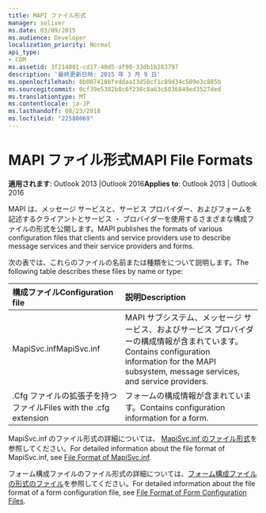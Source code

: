 ```yaml
---
title: MAPI ファイル形式
manager: soliver
ms.date: 03/09/2015
ms.audience: Developer
localization_priority: Normal
api_type:
- COM
ms.assetid: 3f214001-cd17-40d5-af90-33db1b283797
description: '最終更新日時: 2015 年 3 月 9 日'
ms.openlocfilehash: 8b007410bfeddaa13d58cf1c89d34c509e3c885b
ms.sourcegitcommit: 0cf39e5382b8c6f236c8a63c6036849ed3527ded
ms.translationtype: MT
ms.contentlocale: ja-JP
ms.lasthandoff: 08/23/2018
ms.locfileid: "22580069"
---
```

# <a name="mapi-file-formats"></a><span data-ttu-id="2ad94-103">MAPI ファイル形式</span><span class="sxs-lookup"><span data-stu-id="2ad94-103">MAPI File Formats</span></span>

  
  
<span data-ttu-id="2ad94-104">**適用されます**: Outlook 2013 |Outlook 2016</span><span class="sxs-lookup"><span data-stu-id="2ad94-104">**Applies to**: Outlook 2013 | Outlook 2016</span></span> 
  
<span data-ttu-id="2ad94-105">MAPI は、メッセージ サービスと、サービス プロバイダー、およびフォームを記述するクライアントとサービス ・ プロバイダーを使用するさまざまな構成ファイルの形式を公開します。</span><span class="sxs-lookup"><span data-stu-id="2ad94-105">MAPI publishes the formats of various configuration files that clients and service providers use to describe message services and their service providers and forms.</span></span>
  
<span data-ttu-id="2ad94-106">次の表では、これらのファイルの名前または種類をについて説明します。</span><span class="sxs-lookup"><span data-stu-id="2ad94-106">The following table describes these files by name or type:</span></span>
  
|<span data-ttu-id="2ad94-107">**構成ファイル**</span><span class="sxs-lookup"><span data-stu-id="2ad94-107">**Configuration file**</span></span>|<span data-ttu-id="2ad94-108">**説明**</span><span class="sxs-lookup"><span data-stu-id="2ad94-108">**Description**</span></span>|
|:-----|:-----|
|<span data-ttu-id="2ad94-109">MapiSvc.inf</span><span class="sxs-lookup"><span data-stu-id="2ad94-109">MapiSvc.inf</span></span>  <br/> |<span data-ttu-id="2ad94-110">MAPI サブシステム、メッセージ サービス、およびサービス プロバイダーの構成情報が含まれています。</span><span class="sxs-lookup"><span data-stu-id="2ad94-110">Contains configuration information for the MAPI subsystem, message services, and service providers.</span></span>  <br/> |
|<span data-ttu-id="2ad94-111">.Cfg ファイルの拡張子を持つファイル</span><span class="sxs-lookup"><span data-stu-id="2ad94-111">Files with the .cfg extension</span></span>  <br/> |<span data-ttu-id="2ad94-112">フォームの構成情報が含まれています。</span><span class="sxs-lookup"><span data-stu-id="2ad94-112">Contains configuration information for a form.</span></span>  <br/> |
   
<span data-ttu-id="2ad94-113">MapiSvc.inf のファイル形式の詳細については、 [MapiSvc.inf のファイル形式](file-format-of-mapisvc-inf.md)を参照してください。</span><span class="sxs-lookup"><span data-stu-id="2ad94-113">For detailed information about the file format of MapiSvc.inf, see [File Format of MapiSvc.inf](file-format-of-mapisvc-inf.md).</span></span> 
  
<span data-ttu-id="2ad94-114">フォーム構成ファイルのファイル形式の詳細については、[フォーム構成ファイルの形式のファイル](file-format-of-form-configuration-files.md)を参照してください。</span><span class="sxs-lookup"><span data-stu-id="2ad94-114">For detailed information about the file format of a form configuration file, see [File Format of Form Configuration Files](file-format-of-form-configuration-files.md).</span></span> 
  

